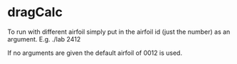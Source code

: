 # dragCalc

To run with different airfoil simply put in the airfoil id (just the number) as an argument. E.g. ./lab 2412

If no arguments are given the default airfoil of 0012 is used.
